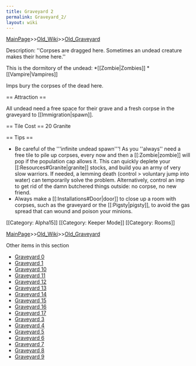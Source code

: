 ```yaml
---
title: Graveyard 2
permalink: Graveyard_2/
layout: wiki
---
```


[MainPage](/keeperrl_wiki/ "wikilink")>>[Old_Wiki](/keeperrl_wiki/Old_Wiki "wikilink")>>[Old_Graveyard](/keeperrl_wiki/Old_Graveyard "wikilink")

Description: ''Corpses are dragged here. Sometimes an undead creature makes their home here.''

This is the dormitory of the undead:
*[[Zombie|Zombies]]
*[[Vampire|Vampires]]

Imps bury the corpses of the dead here.

== Attraction ==

All undead need a free space for their grave and a fresh corpse in the graveyard to [[Immigration|spawn]].

== Tile Cost ==
20 Granite

== Tips ==

* Be careful of the '''infinite undead spawn'''! As you ''always'' need a free tile to pile up corpses, every now and then a [[:Zombie|zombie]] will pop if the population cap allows it. This can quickly deplete your [[:Resources#Granite|granite]] stocks, and build you an army of very slow warriors. If needed, a lemming death (control &gt; voluntary jump into water) can temporarily solve the problem. Alternatively, control an imp to get rid of the damn butchered things outside: no corpse, no new friend.
* Always make a [[:Installations#Door|door]] to close up a room with corpses, such as the graveyard or the [[:Pigsty|pigsty]], to avoid the gas spread that can wound and poison your minions.

[[Category: Alpha15]]
[[Category: Keeper Mode]]
[[Category: Rooms]]

[MainPage](/keeperrl_wiki/ "wikilink")>>[Old_Wiki](/keeperrl_wiki/Old_Wiki "wikilink")>>[Old_Graveyard](/keeperrl_wiki/Old_Graveyard "wikilink")

Other items in this section
-    [Graveyard 0](/keeperrl_wiki/Graveyard_0 "wikilink")
-    [Graveyard 1](/keeperrl_wiki/Graveyard_1 "wikilink")
-    [Graveyard 10](/keeperrl_wiki/Graveyard_10 "wikilink")
-    [Graveyard 11](/keeperrl_wiki/Graveyard_11 "wikilink")
-    [Graveyard 12](/keeperrl_wiki/Graveyard_12 "wikilink")
-    [Graveyard 13](/keeperrl_wiki/Graveyard_13 "wikilink")
-    [Graveyard 14](/keeperrl_wiki/Graveyard_14 "wikilink")
-    [Graveyard 15](/keeperrl_wiki/Graveyard_15 "wikilink")
-    [Graveyard 16](/keeperrl_wiki/Graveyard_16 "wikilink")
-    [Graveyard 17](/keeperrl_wiki/Graveyard_17 "wikilink")
-    [Graveyard 3](/keeperrl_wiki/Graveyard_3 "wikilink")
-    [Graveyard 4](/keeperrl_wiki/Graveyard_4 "wikilink")
-    [Graveyard 5](/keeperrl_wiki/Graveyard_5 "wikilink")
-    [Graveyard 6](/keeperrl_wiki/Graveyard_6 "wikilink")
-    [Graveyard 7](/keeperrl_wiki/Graveyard_7 "wikilink")
-    [Graveyard 8](/keeperrl_wiki/Graveyard_8 "wikilink")
-    [Graveyard 9](/keeperrl_wiki/Graveyard_9 "wikilink")
